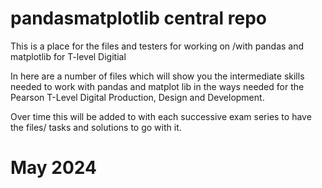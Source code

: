 # pandasmatplotlib central repo

This is a place for the files and testers for working on /with pandas and matplotlib for T-level Digitial

In here are a number of files which will show you the intermediate skills needed to work with pandas and matplot lib in the ways needed for the Pearson T-Level Digital Production, Design and Development. 

Over time this will be added to with each successive exam series to have the files/ tasks and solutions to go with it. 

# May 2024

